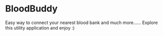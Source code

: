 BloodBuddy
==========

Easy way to connect your nearest blood bank and much more......
Explore this utility application and enjoy :)
